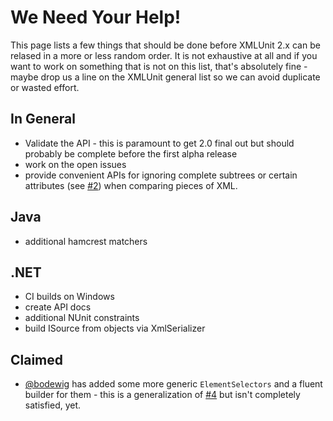 We Need Your Help!
==================

This page lists a few things that should be done before XMLUnit 2.x
can be relased in a more or less random order.  It is not exhaustive
at all and if you want to work on something that is not on this list,
that's absolutely fine - maybe drop us a line on the XMLUnit general
list so we can avoid duplicate or wasted effort.

In General
----------

* Validate the API - this is paramount to get 2.0 final out but should
  probably be complete before the first alpha release
* work on the open issues
* provide convenient APIs for ignoring complete subtrees or certain
  attributes (see [#2](https://github.com/xmlunit/xmlunit/issues/2))
  when comparing pieces of XML.

Java
----

* additional hamcrest matchers

.NET
----

* CI builds on Windows
* create API docs
* additional NUnit constraints
* build ISource from objects via XmlSerializer

Claimed
-------

* [@bodewig](https://github.com/bodewig) has added some more generic
  `ElementSelectors` and a fluent builder for them - this is a
  generalization of [#4](https://github.com/xmlunit/xmlunit/issues/4)
  but isn't completely satisfied, yet.

